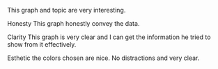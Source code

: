 This graph and topic are very interesting. 

Honesty
This graph honestly convey the data.

Clarity
This graph is very clear and I can get the information he tried to show from it effectively. 

Esthetic
the colors chosen are nice. No distractions and very clear.
